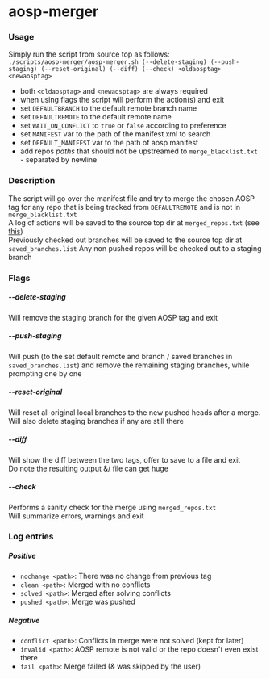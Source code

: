 # aosp-merger

### Usage
Simply run the script from source top as follows:  
`./scripts/aosp-merger/aosp-merger.sh (--delete-staging) (--push-staging) (--reset-original) (--diff) (--check) <oldaosptag> <newaosptag>`  

* both `<oldaosptag>` and `<newaosptag>` are always required
* when using flags the script will perform the action(s) and exit
* set `DEFAULTBRANCH` to the default remote branch name
* set `DEFAULTREMOTE` to the default remote name
* set `WAIT_ON_CONFLICT` to `true` or `false` according to preference
* set `MANIFEST` var to the path of the manifest xml to search
* set `DEFAULT_MANIFEST` var to the path of aosp manifest
* add repos *paths* that should not be upstreamed to `merge_blacklist.txt` -
separated by newline

### Description
The script will go over the manifest file and try to merge the chosen AOSP tag for
any repo that is being tracked from `DEFAULTREMOTE` and is not in `merge_blacklist.txt`  
A log of actions will be saved to the source top dir at `merged_repos.txt` (see [this](#log-entries))  
Previously checked out branches will be saved to the source top dir at `saved_branches.list`
Any non pushed repos will be checked out to a staging branch

### Flags
##### --delete-staging
Will remove the staging branch for the given AOSP tag and exit
##### --push-staging
Will push (to the set default remote and branch / saved branches in `saved_branches.list`) and remove the remaining staging branches, while prompting one by one
##### --reset-original
Will reset all original local branches to the new pushed heads after a merge.  
Will also delete staging branches if any are still there
##### --diff
Will show the diff between the two tags, offer to save to a file and exit  
Do note the resulting output &/ file can get huge
##### --check
Performs a sanity check for the merge using `merged_repos.txt`  
Will summarize errors, warnings and exit

### Log entries
##### Positive
* `nochange <path>`: There was no change from previous tag
* `clean <path>`: Merged with no conflicts
* `solved <path>`: Merged after solving conflicts
* `pushed <path>`: Merge was pushed

##### Negative
* `conflict <path>`: Conflicts in merge were not solved (kept for later)
* `invalid <path>`: AOSP remote is not valid or the repo doesn't even exist there
* `fail <path>`: Merge failed (& was skipped by the user)
